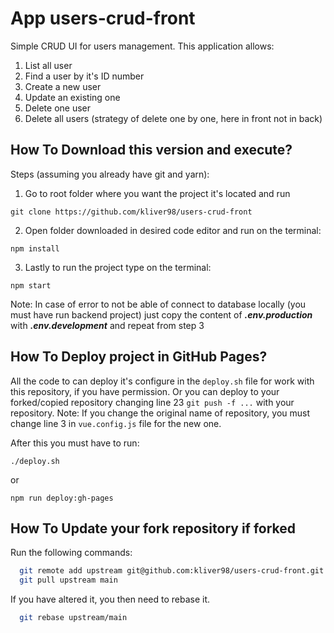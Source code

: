 # App users-crud-front
Simple CRUD UI for users management.
This application allows:

1. List all user
1. Find a user by it's ID number
1. Create a new user
1. Update an existing one
1. Delete one user
1. Delete all users (strategy of delete one by one, here in front not in back)

## How To Download this version and execute?

Steps (assuming you already have git and yarn):

1. Go to root folder where you want the project it's located and run
```
git clone https://github.com/kliver98/users-crud-front
```
2. Open folder downloaded in desired code editor and run on the terminal:
```
npm install
```
3. Lastly to run the project type on the terminal:
```
npm start
```
Note: In case of error to not be able of connect to database locally (you must have run backend project) just copy the content of **_.env.production_** with **_.env.development_** and repeat from step 3

## How To Deploy project in GitHub Pages?

All the code to can deploy it's configure in the `deploy.sh` file for work with this repository, if you have permission.
Or you can deploy to your forked/copied repository changing line 23 `git push -f ...` with your repository.
Note: If you change the original name of repository, you must change line 3 in `vue.config.js` file for the new one.

After this you must have to run:
```
./deploy.sh
```
or
```
npm run deploy:gh-pages
```

## How To Update your fork repository if forked

Run the following commands:

```bash
  git remote add upstream git@github.com:kliver98/users-crud-front.git
  git pull upstream main
```

If you have altered it, you then need to rebase it.

```bash
  git rebase upstream/main
````

